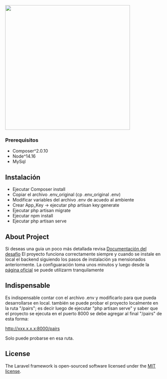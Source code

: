 <img src="https://github.com/ChaeMendoza/evaluacion_crm/blob/main/resources/images/dise%C3%B1o.png?raw=true" width="400">

### Prerequisitos
- Composer^2.0.10
- Node^14.16
- MySql

## Instalación
- Ejecutar Composer install
- Copiar el archivo .env_original (cp .env_original .env)
- Modificar variables del archivo .env de acuedo al ambiente
- Crear App_Key -> ejecutar php artisan key:generate
- Ejecutar php artisan migrate
- Ejecutar npm install
- Ejecutar php artisan serve

## About Project

Si deseas una guia un poco más detallada revisa <a href="https://israels-organization-1.gitbook.io/docs/">Documentación del desafío</a>
El proyecto funciona correctamente siempre y cuando se instale en local el backend siguiendo los pasos de instalación ya mensionados anteriormente. La configuaración toma unos minutos y luego desde la <a href="https://desafio-tech.web.app/">página oficial</a> se puede utilizarm tranquilamente

## Indispensable

Es indispensable contar con el archivo .env y modificarlo para que pueda desarrollarse en local.
también se puede probar el proyecto localmente en la ruta "/pairs"; es decir luego de ejecutar "php artisan serve" y saber que el proyecto se ejecuta en el puerto 8000 se debe agregar al final "/pairs" de esta forma:

http://xxx.x.x.x:8000/pairs

Solo puede probarse en esa ruta.

## License

The Laravel framework is open-sourced software licensed under the [MIT license](https://opensource.org/licenses/MIT).
